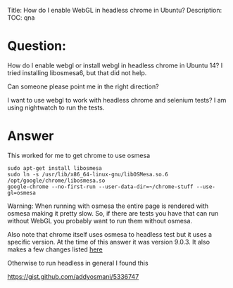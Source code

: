 Title: How do I enable WebGL in headless chrome in Ubuntu?
Description:
TOC: qna

# Question:

How do I enable webgl or install webgl in headless chrome in Ubuntu 14? I tried installing libosmesa6, but that did not help.

Can someone please point me in the right direction?

I want to use webgl to work with headless chrome and selenium tests? I am using nightwatch to run the tests.

# Answer

This worked for me to get chrome to use osmesa

    sudo apt-get install libosmesa
    sudo ln -s /usr/lib/x86_64-linux-gnu/libOSMesa.so.6 /opt/google/chrome/libosmesa.so
    google-chrome --no-first-run --user-data-dir=~/chrome-stuff --use-gl=osmesa

Warning: When running with osmesa the entire page is rendered with osmesa making it pretty slow. So, if there are tests you have that can run without WebGL you probably want to run them without osmesa.

Also note that chrome itself uses osmesa to headless test but it uses a specific version. At the time of this answer it was version 9.0.3. It also makes a few changes listed [here](https://cs.chromium.org/chromium/src/third_party/mesa/README.chromium)

Otherwise to run headless in general I found this

https://gist.github.com/addyosmani/5336747
